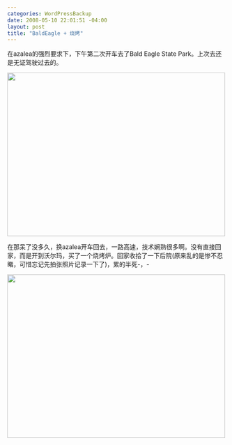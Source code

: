 ```yaml
--- 
categories: WordPressBackup
date: 2008-05-10 22:01:51 -04:00
layout: post
title: "BaldEagle + 烧烤"
---
```

在azalea的强烈要求下，下午第二次开车去了Bald Eagle State Park。上次去还是无证驾驶过去的。

<img class="alignnone size-full wp-image-290" title="img_0919" src="http://ztnote.files.wordpress.com/2008/05/img_0919.jpg" alt="" width="500" height="375" />

在那呆了没多久，换azalea开车回去，一路高速，技术娴熟很多啊。没有直接回家，而是开到沃尔玛，买了一个烧烤炉。回家收拾了一下后院(原来乱的是惨不忍睹，可惜忘记先拍张照片记录一下了)，累的半死-，-

<img class="alignnone size-full wp-image-291" title="img_0925" src="http://ztnote.files.wordpress.com/2008/05/img_0925.jpg" alt="" width="500" height="375" />
